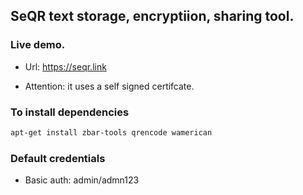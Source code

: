 ## SeQR text storage, encryptiion, sharing tool.

### Live demo.
- Url: https://seqr.link

- Attention: it uses a self signed certifcate.

### To install dependencies
```bash
apt-get install zbar-tools qrencode wamerican
```
### Default credentials
- Basic auth: admin/admn123

